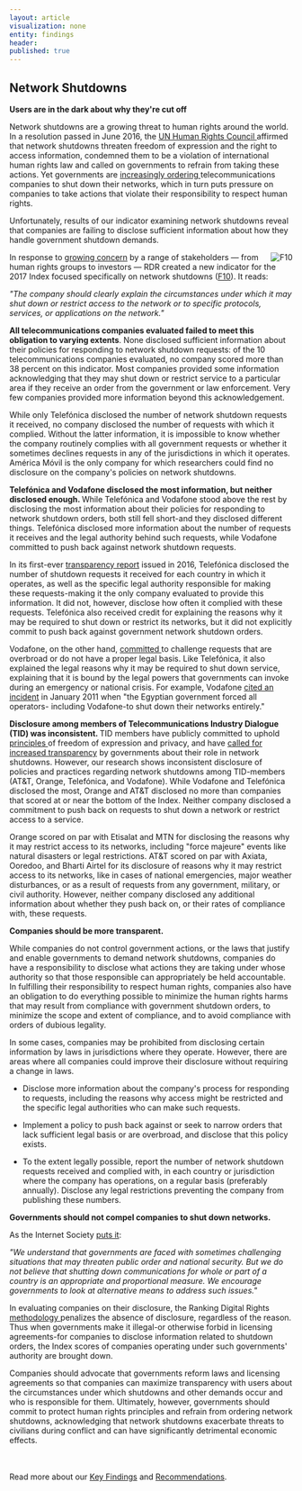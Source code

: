 ```yaml
---
layout: article
visualization: none
entity: findings
header: 
published: true
---
```

<h2>Network Shutdowns</h2>
<strong>Users are in the dark about why they're cut off</strong>
<p>Network shutdowns are a growing threat to human rights around the world. In a resolution passed in June 2016, the <a href="http://ap.ohchr.org/documents/dpage_e.aspx?si=A/HRC/32/L.20">UN Human Rights Council </a>affirmed that network shutdowns threaten freedom of expression and the right to access information, condemned them to be a violation of international human rights law and called on governments to refrain from taking these actions. Yet governments are <a href="https://www.accessnow.org/keepiton">increasingly ordering </a>telecommunications companies to shut down their networks, which in turn puts pressure on companies to take actions that violate their responsibility to respect human rights. </p>
<p>Unfortunately, results of our indicator examining network shutdowns reveal that companies are failing to disclose sufficient information about how they handle government shutdown demands. </p>
<p><img src="/index2017/assets/graphics/content/F10.PNG" alt="F10" title="F10" align="right" /></p>
<p>In response to <a href="https://rankingdigitalrights.org/2016/12/05/keepiton/">growing concern</a> by a range of stakeholders — from human rights groups to investors — RDR created a new indicator for the 2017 Index focused specifically on network shutdowns (<a href="https://rankingdigitalrights.org/2017-indicators/#F10">F10</a>). It reads: </p>
<p><em>"The company should clearly explain the circumstances under which it may shut down or restrict access to the network or to specific protocols, services, or applications on the network."</em></p>
<p><strong>All telecommunications companies evaluated failed to meet this obligation to varying extents</strong>. None disclosed sufficient information about their policies for responding to network shutdown requests: of the 10 telecommunications companies evaluated, no company scored more than 38 percent on this indicator. Most companies provided some information acknowledging that they may shut down or restrict service to a particular area if they receive an order from the government or law enforcement. Very few companies provided more information beyond this acknowledgement. </p>
<p>While only Telefónica disclosed the number of network shutdown requests it received, no company disclosed the number of requests with which it complied. Without the latter information, it is impossible to know whether the company routinely complies with all government requests or whether it sometimes declines requests in any of the jurisdictions in which it operates. Am&eacute;rica Móvil is the only company for which researchers could find no disclosure on the company's policies on network shutdowns. </p>
<p><strong>Telefónica and Vodafone disclosed the most information, but neither disclosed enough. </strong>While Telefónica and Vodafone stood above the rest by disclosing the most information about their policies for responding to network shutdown orders, both still fell short-and they disclosed different things. Telefónica disclosed more information about the number of requests it receives and the legal authority behind such requests, while Vodafone committed to push back against network shutdown requests.</p>
<p>In its first-ever <a href="http://www.telecomindustrydialogue.org/wp-content/uploads/Telefonica_Transparencia_ENG_interactivo_29.12.pdf">transparency report</a> issued in 2016, Telefónica disclosed the number of shutdown requests it received for each country in which it operates, as well as the specific legal authority responsible for making these requests-making it the only company evaluated to provide this information. It did not, however, disclose how often it complied with these requests. Telefónica also received credit for explaining the reasons why it may be required to shut down or restrict its networks, but it did not explicitly commit to push back against government network shutdown orders.</p>
<p>Vodafone, on the other hand, <a href="http://www.vodafone.com/content/dam/vodafone-images/sustainability/downloads/vodafone_law_enforcement_disclosure_report_2015-4.pdf.">committed </a>to challenge requests that are overbroad or do not have a proper legal basis. Like Telefónica, it also explained the legal reasons why it may be required to shut down service, explaining that it is bound by the legal powers that governments can invoke during an emergency or national crisis. For example, Vodafone <a href="http://www.vodafone.com/content/dam/vodafone-images/sustainability/downloads/vodafone_law_enforcement_disclosure_report_2015-4.pdf.">cited an incident</a> in January 2011 when "the Egyptian government forced all operators- including Vodafone-to shut down their networks entirely."</p>
<p><strong>Disclosure among members of Telecommunications Industry Dialogue (TID) was inconsistent. </strong>TID members have publicly committed to uphold <a href="http://www.telecomindustrydialogue.org/wp-content/uploads/Telecoms_Industry_Dialogue_Principles_Version_1_-_ENGLISH.pdf">principles </a>of freedom of expression and privacy, and have <a href="http://globalnetworkinitiative.org/news/global-network-initiative-and-telecommunications-industry-dialogue-joint-statement-network-and">called for increased transparency</a> by governments about their role in network shutdowns. However, our research shows inconsistent disclosure of policies and practices regarding network shutdowns among TID-members (AT&T, Orange, Telefónica, and Vodafone). While Vodafone and Telefónica disclosed the most, Orange and AT&T disclosed no more than companies that scored at or near the bottom of the Index. Neither company disclosed a commitment to push back on requests to shut down a network or restrict access to a service. </p>
<p>Orange scored on par with Etisalat and MTN for disclosing the reasons why it may restrict access to its networks, including "force majeure" events like natural disasters or legal restrictions. AT&T scored on par with Axiata, Ooredoo, and Bharti Airtel for its disclosure of reasons why it may restrict access to its networks, like in cases of national emergencies, major weather disturbances, or as a result of requests from any government, military, or civil authority. However, neither company disclosed any additional information about whether they push back on, or their rates of compliance with, these requests.</p>
<strong>Companies should be more transparent.</strong>
<p>While companies do not control government actions, or the laws that justify and enable governments to demand network shutdowns, companies do have a responsibility to disclose what actions they are taking under whose authority so that those responsible can appropriately be held accountable. In fulfilling their responsibility to respect human rights, companies also have an obligation to do everything possible to minimize the human rights harms that may result from compliance with government shutdown orders, to minimize the scope and extent of compliance, and to avoid compliance with orders of dubious legality.</p>
<p>In some cases, companies may be prohibited from disclosing certain information by laws in jurisdictions where they operate. However, there are areas where all companies could improve their disclosure without requiring a change in laws.</p>
<ul>
<li>Disclose more information about the company's process for responding to requests, including the reasons why access might be restricted and the specific legal authorities who can make such requests.</li>
</ul>
<ul>
<li>Implement a policy to push back against or seek to narrow orders that lack sufficient legal basis or are overbroad, and disclose that this policy exists. </li>
</ul>
<ul>
<li>To the extent legally possible, report the number of network shutdown requests received and complied with, in each country or jurisdiction where the company has operations, on a regular basis (preferably annually). Disclose any legal restrictions preventing the company from publishing these numbers.</li>
</ul>
<strong>Governments should not compel companies to shut down networks.</strong>
<p>As the Internet Society <a href="https://www.internetsociety.org/lets-keep-internet-everyone">puts it</a>: </p>
<p><em>"We understand that governments are faced with sometimes challenging situations that may threaten public order and national security. But we do not believe that shutting down communications for whole or part of a country is an appropriate and proportional measure. We encourage governments to look at alternative means to address such issues."</em></p>
<p>In evaluating companies on their disclosure, the Ranking Digital Rights <a href="http://rankingdigitalrights.org/index2017/findings/methodology">methodology </a>penalizes the absence of disclosure, regardless of the reason. Thus when governments make it illegal-or otherwise forbid in licensing agreements-for companies to disclose information related to shutdown orders, the Index scores of companies operating under such governments' authority are brought down. </p>
<p>Companies should advocate that governments reform laws and licensing agreements so that companies can maximize transparency with users about the circumstances under which shutdowns and other demands occur and who is responsible for them. Ultimately, however, governments should commit to protect human rights principles and refrain from ordering network shutdowns, acknowledging that network shutdowns exacerbate threats to civilians during conflict and can have significantly detrimental economic effects.</p>
<p><br /><br />Read more about our <a href="https://rankingdigitalrights.org/index2017/findings/keyfindings">Key Findings</a> and <a href="https://rankingdigitalrights.org/index2017/findings/recommendations">Recommendations</a>.</p>
